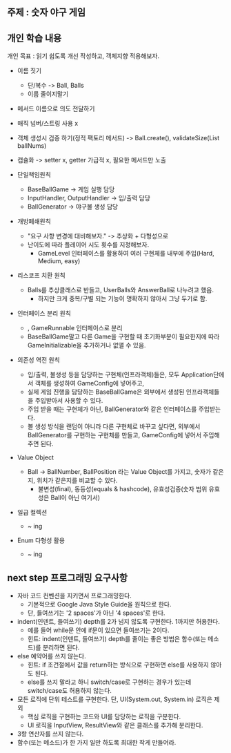 ##  주제 : 숫자 야구 게임

## 개인 학습 내용
개인 목표 : 읽기 쉽도록 개선 작성하고, 객체지향 적용해보자.

- 이름 짓기
   - 단/복수 -> Ball, Balls
   - 이름 줄이지말기
- 메서드 이름으로 의도 전달하기
- 매직 넘버/스트링 사용 x
- 객체 생성시 검증 하기(정적 팩토리 메서드) -> Ball.create(), validateSize(List<Integer> ballNums)
- 캡슐화 -> setter x, getter 가급적 x, 필요한 메서드만 노출


- 단일책임원칙
  - BaseBallGame -> 게임 실행 담당
  - InputHandler, OutputHandler -> 입/출력 담당
  - BallGenerator -> 야구볼 생성 담당
- 개방폐쇄원칙
  - "요구 사항 변경에 대비해보자." -> 추상화 + 다형성으로
  - 난이도에 따라 플레이어 시도 횟수를 지정해보자.
    - GameLevel 인터페이스를 활용하여 여러 구현체를 내부에 주입(Hard, Medium, easy)
- 리스코프 치환 원칙
  - Balls를 추상클래스로 반들고, UserBalls와 AnswerBall로 나누려고 했음.
    - 하지만 크게 중복/구별 되는 기능이 명확하지 않아서 그냥 두기로 함.
- 인터페이스 분리 원칙
  - , GameRunnable 인터페이스로 분리
  - BaseBallGame말고 다른 Game을 구현할 때 초기화부분이 필요한지에 따라 GameInitializable을 추가하거나 없앨 수 있음.
- 의존성 역전 원칙
  - 입/출력, 볼생성 등을 담당하는 구현체(인프라객체)들은, 모두 Application단에서 객체를 생성하여 GameConfig에 넣어주고,
  - 실제 게임 진행을 담당하는 BaseBallGame은 외부에서 생성된 인프라객체들을 주입받아서 사용할 수 있다.
  - 주입 받을 때는 구현체가 아닌, BallGenerator와 같은 인터페이스를 주입받는다.
  - 볼 생성 방식을 랜덤이 아니라 다른 구현체로 바꾸고 싶다면, 외부에서 BallGenerator를 구현하는 구현체를 만들고, GameConfig에 넣어서 주입해주면 된다.

- Value Object
  - Ball -> BallNumber, BallPosition 라는 Value Object를 가지고, 숫자가 같은지, 위치가 같은지를 비교할 수 있다.
    - 불변성(final), 동등성(equals & hashcode), 유효성검증(숫자 범위 유효성은 Ball이 아닌 여기서)
- 일급 컬렉션
  - ~ ing
- Enum 다형성 활용
  - ~ ing



## next step 프로그래밍 요구사항
- 자바 코드 컨벤션을 지키면서 프로그래밍한다.
  - 기본적으로 Google Java Style Guide을 원칙으로 한다.
  - 단, 들여쓰기는 '2 spaces'가 아닌 '4 spaces'로 한다.
- indent(인덴트, 들여쓰기) depth를 2가 넘지 않도록 구현한다. 1까지만 허용한다.
  - 예를 들어 while문 안에 if문이 있으면 들여쓰기는 2이다.
  - 힌트: indent(인덴트, 들여쓰기) depth를 줄이는 좋은 방법은 함수(또는 메소드)를 분리하면 된다.
- else 예약어를 쓰지 않는다.
  - 힌트: if 조건절에서 값을 return하는 방식으로 구현하면 else를 사용하지 않아도 된다.
  - else를 쓰지 말라고 하니 switch/case로 구현하는 경우가 있는데 switch/case도 허용하지 않는다.
- 모든 로직에 단위 테스트를 구현한다. 단, UI(System.out, System.in) 로직은 제외
  - 핵심 로직을 구현하는 코드와 UI를 담당하는 로직을 구분한다.
  - UI 로직을 InputView, ResultView와 같은 클래스를 추가해 분리한다.
- 3항 연산자를 쓰지 않는다.
- 함수(또는 메소드)가 한 가지 일만 하도록 최대한 작게 만들어라.
